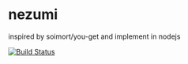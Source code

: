 # nezumi
inspired by soimort/you-get and implement in nodejs

[![Build Status](https://travis-ci.org/jackyzy823/nezumi.svg)](https://travis-ci.org/jackyzy823/nezumi)